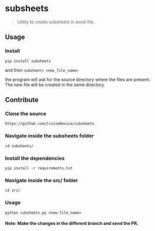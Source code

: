 # subsheets

> Utility to create subsheets in excel file.

## Usage

### Install
`
    pip install subsheets
`

and then
`
    subsheets <new_file_name>
`

the program will ask for the source directory where the files are present. The
new file will be created in the same directory.

## Contribute

### Clone the source
`
    https://github.com/CruiseDevice/subsheets
`

### Navigate inside the subsheets folder
`
    cd subsheets/
`

### Install the dependencies
`
    pip install -r requirements.txt
`

### Navigate inside the src/ folder
`
    cd src/
`

### Usage
`
    python subsheets.py <new-file_name>
`

#### Note: Make the changes in the different branch and send the PR.
